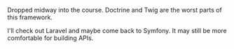 Dropped midway into the course. Doctrine and Twig are the worst parts of this framework.

I'll check out Laravel and maybe come back to Symfony. It may still be more comfortable for building APIs.
